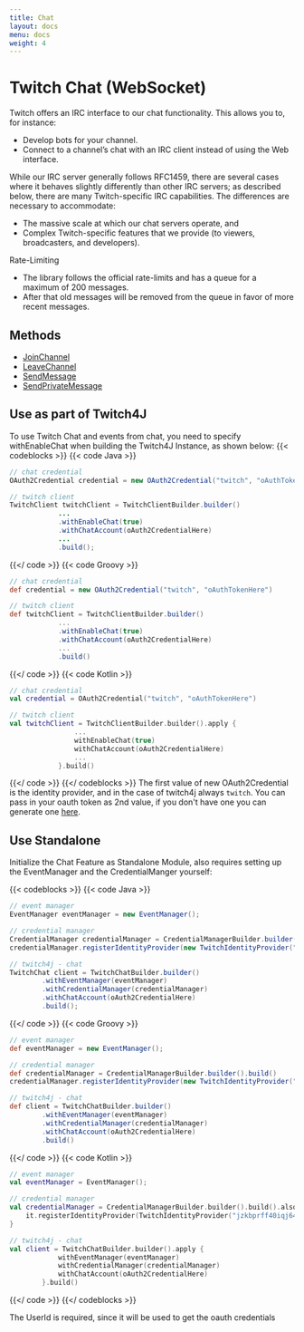 ```yaml
---
title: Chat
layout: docs
menu: docs
weight: 4
---
```


# Twitch Chat (WebSocket)

Twitch offers an IRC interface to our chat functionality. This allows you to, for instance:

* Develop bots for your channel.
* Connect to a channel’s chat with an IRC client instead of using the Web interface.

While our IRC server generally follows RFC1459, there are several cases where it behaves slightly differently than other IRC servers; as described below, there are many Twitch-specific IRC capabilities. The differences are necessary to accommodate:

* The massive scale at which our chat servers operate, and
* Complex Twitch-specific features that we provide (to viewers, broadcasters, and developers).

Rate-Limiting

* The library follows the official rate-limits and has a queue for a maximum of 200 messages.
* After that old messages will be removed from the queue in favor of more recent messages.

## Methods

* [JoinChannel](./join-channel)
* [LeaveChannel](./leave-channel)
* [SendMessage](./send-message)
* [SendPrivateMessage](./send-private-message)

## Use as part of Twitch4J

To use Twitch Chat and events from chat, you need to specify withEnableChat when building the Twitch4J Instance, as shown below:
{{< codeblocks >}}
{{< code Java >}}

```java
// chat credential
OAuth2Credential credential = new OAuth2Credential("twitch", "oAuthTokenHere");

// twitch client
TwitchClient twitchClient = TwitchClientBuilder.builder()
            ...
            .withEnableChat(true)
            .withChatAccount(oAuth2CredentialHere)
            ...
            .build();
```

{{</ code >}}
{{< code Groovy >}}

```groovy
// chat credential
def credential = new OAuth2Credential("twitch", "oAuthTokenHere")

// twitch client
def twitchClient = TwitchClientBuilder.builder()
            ...
            .withEnableChat(true)
            .withChatAccount(oAuth2CredentialHere)
            ...
            .build()
```

{{</ code >}}
{{< code Kotlin >}}

```kotlin
// chat credential
val credential = OAuth2Credential("twitch", "oAuthTokenHere")

// twitch client
val twitchClient = TwitchClientBuilder.builder().apply {
                ...
                withEnableChat(true)
                withChatAccount(oAuth2CredentialHere)
                ...
            }.build()
```

{{</ code >}}
{{</ codeblocks >}}
The first value of new OAuth2Credential is the identity provider, and in the case of twitch4j always `twitch`.
You can pass in your oauth token as 2nd value, if you don't have one you can generate one [here](https://twitchtokengenerator.com/).

## Use Standalone

Initialize the Chat Feature as Standalone Module, also requires setting up the EventManager and the CredentialManger yourself:

{{< codeblocks >}}
{{< code Java >}}

```java
// event manager
EventManager eventManager = new EventManager();

// credential manager
CredentialManager credentialManager = CredentialManagerBuilder.builder().build();
credentialManager.registerIdentityProvider(new TwitchIdentityProvider("jzkbprff40iqj646a697cyrvl0zt2m6", "**SECRET**", ""));

// twitch4j - chat
TwitchChat client = TwitchChatBuilder.builder()
        .withEventManager(eventManager)
        .withCredentialManager(credentialManager)
        .withChatAccount(oAuth2CredentialHere)
        .build();
```

{{</ code >}}
{{< code Groovy >}}

```groovy
// event manager
def eventManager = new EventManager();

// credential manager
def credentialManager = CredentialManagerBuilder.builder().build()
credentialManager.registerIdentityProvider(new TwitchIdentityProvider("jzkbprff40iqj646a697cyrvl0zt2m6", "**SECRET**", ""))

// twitch4j - chat
def client = TwitchChatBuilder.builder()
        .withEventManager(eventManager)
        .withCredentialManager(credentialManager)
        .withChatAccount(oAuth2CredentialHere)
        .build()
```

{{</ code >}}
{{< code Kotlin >}}

```kotlin
// event manager
val eventManager = EventManager();

// credential manager
val credentialManager = CredentialManagerBuilder.builder().build().also {
    it.registerIdentityProvider(TwitchIdentityProvider("jzkbprff40iqj646a697cyrvl0zt2m6", "**SECRET**", ""))
}

// twitch4j - chat
val client = TwitchChatBuilder.builder().apply {
            withEventManager(eventManager)
            withCredentialManager(credentialManager)
            withChatAccount(oAuth2CredentialHere)
        }.build()
```

{{</ code >}}
{{</ codeblocks >}}

The UserId is required, since it will be used to get the oauth credentials
